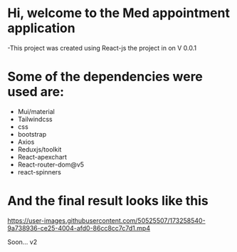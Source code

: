 # Hi, welcome to the Med appointment application

-This project was created using React-js
the project in on V 0.0.1

# Some of the dependencies were used are:
- Mui/material
- Tailwindcss
- css
- bootstrap
- Axios
- Reduxjs/toolkit
- React-apexchart
- React-router-dom@v5
- react-spinners

# And the final result looks like this
https://user-images.githubusercontent.com/50525507/173258540-9a738936-ce25-4004-afd0-86cc8cc7c7d1.mp4

Soon... v2
